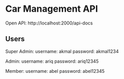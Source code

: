 # Car Management API

Open API: http://localhost:2000/api-docs

## Users

Super Admin:
  username: akmal
  password: akmal1234

Admin:
  username: ariq
  password: ariq12345

Member:
  username: abel
  password: abel12345
